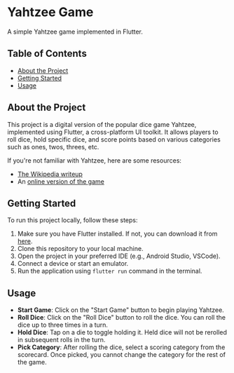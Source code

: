 # Yahtzee Game

A simple Yahtzee game implemented in Flutter.

## Table of Contents

- [About the Project](#about-the-project)
- [Getting Started](#getting-started)
- [Usage](#usage)

## About the Project

This project is a digital version of the popular dice game Yahtzee, implemented using Flutter, a cross-platform UI toolkit. It allows players to roll dice, hold specific dice, and score points based on various categories such as ones, twos, threes, etc.

If you're not familiar with Yahtzee, here are some resources:

- [The Wikipedia writeup](https://en.wikipedia.org/wiki/Yahtzee)
- An [online version of the game](https://cardgames.io/yahtzee/)


## Getting Started

To run this project locally, follow these steps:

1. Make sure you have Flutter installed. If not, you can download it from [here](https://flutter.dev/docs/get-started/install).
2. Clone this repository to your local machine.
3. Open the project in your preferred IDE (e.g., Android Studio, VSCode).
4. Connect a device or start an emulator.
5. Run the application using `flutter run` command in the terminal.

## Usage

- **Start Game**: Click on the "Start Game" button to begin playing Yahtzee.
- **Roll Dice**: Click on the "Roll Dice" button to roll the dice. You can roll the dice up to three times in a turn.
- **Hold Dice**: Tap on a die to toggle holding it. Held dice will not be rerolled in subsequent rolls in the turn.
- **Pick Category**: After rolling the dice, select a scoring category from the scorecard. Once picked, you cannot change the category for the rest of the game.
